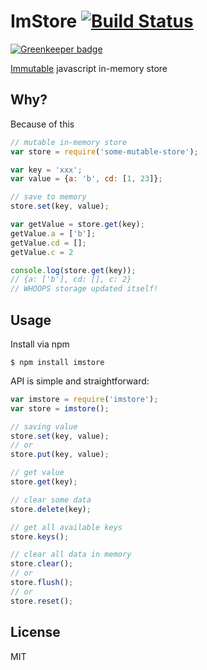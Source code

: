# ImStore [![Build Status](https://travis-ci.org/pveyes/imstore.svg?branch=master)](https://travis-ci.org/pveyes/imstore)

[![Greenkeeper badge](https://badges.greenkeeper.io/pveyes/imstore.svg)](https://greenkeeper.io/)

[Immutable](https://github.com/facebook/immutable-js) javascript in-memory store

## Why?

Because of this

```js
// mutable in-memory store
var store = require('some-mutable-store');

var key = 'xxx';
var value = {a: 'b', cd: [1, 23]};

// save to memory
store.set(key, value);

var getValue = store.get(key);
getValue.a = ['b'];
getValue.cd = [];
getValue.c = 2

console.log(store.get(key));
// {a: ['b'], cd: [], c: 2}
// WHOOPS storage updated itself!
```

## Usage

Install via npm

```
$ npm install imstore
```

API is simple and straightforward:

```js
var imstore = require('imstore');
var store = imstore();

// saving value
store.set(key, value);
// or
store.put(key, value);

// get value
store.get(key);

// clear some data
store.delete(key);

// get all available keys
store.keys();

// clear all data in memory
store.clear();
// or
store.flush();
// or
store.reset();
```

## License

MIT
